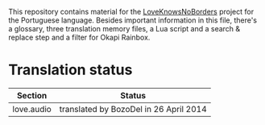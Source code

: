 This repository contains material for the [LoveKnowsNoBorders](https://github.com/BozoDel/LoveKnowsNoBorders) project for the Portuguese language. Besides important information in this file, there's a glossary, three translation memory files, a Lua script and a search & replace step and a filter for Okapi Rainbox.

# Translation status

| Section | Status |
| ------- | ------ |
| love.audio | translated by BozoDel in 26 April 2014|
